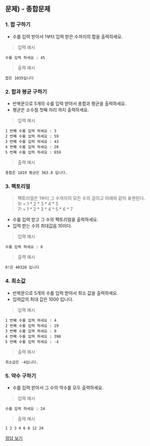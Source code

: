 ## 문제) - 종합문제

### 1. 합 구하기
* 수를 입력 받아서 1부터 입력 받은 수까지의 합을 출력하세요.

> 입력 예시

```
수를 입력 하세요 : 45
```

> 출력 예시

```
합은 1035입니다
```

### 2. 합과 평균 구하기
* 반복문으로 5개의 수를 입력 받아서 총합과 평균을 출력하세요.
* 평균은 소수점 첫째 자리 까지 출력하세요.

> 입력 예시

```
1 번째 수를 입력 하세요 : 3
2 번째 수를 입력 하세요 : 59
3 번째 수를 입력 하세요 : 43
4 번째 수를 입력 하세요 : 20
5 번째 수를 입력 하세요 : 659
```
> 출력 예시

```
총합은 1819 평균은 363.8 입니다.
```


### 3. 팩토리얼
> 팩토리얼은 1부터 그 수까지의 모든 수의 곱이고 아래와 같이 표현된다.  
> 5! = 1 * 2 * 3 * 4 * 5  
> 7! = 1 * 2 * 3 * 4 * 5 * 6 * 7  

*  수를 입력 받고 그 수의 팩토리얼을 출력하세요.
* 입력 받는 수의 최대값음 10이다.

> 입력 예시

```
수를 입력 하세요 : 8
```
> 출력 예시

```
8!은 40320 입니다
```

### 4. 최소값
* 반복문으로 5개의 수를 입력 받아서 최소 값을 출력하세요.
* 입력값의 최대 값은 1000 입니다.

> 입력 예시

```
1 번째 수를 입력 하세요 : 4
2 번째 수를 입력 하세요 : 29
3 번째 수를 입력 하세요 : 9
4 번째 수를 입력 하세요 : 398
5 번째 수를 입력 하세요 : -4
```
> 출력 예시

```
최소값은 -4입니다.
```


### 5. 약수 구하기
* 수를 입력 받아서 그 수의 약수를 모두 출력하세요.

> 입력 예시

```
수를 입력 하세요 : 24
```
> 출력 예시

```
1 2 3 4 6 8 12 24
```



[정답 보기](test04.c)

